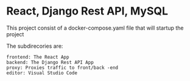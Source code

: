 # React, Django Rest API, MySQL


This project consist of a docker-compose.yaml file that will startup the project

The subdirecories are:

    frontend: The React App
    backend: The Django Rest API App
    proxy: Proxies traffic to front/back -end
    editor: Visual Studio Code

